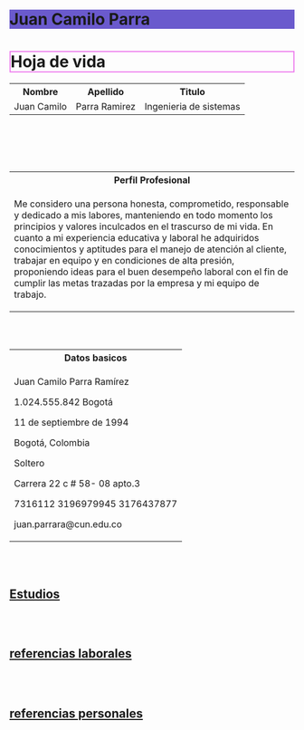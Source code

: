 <html>
<head>
<body>
<h1 style="background-color:SlateBlue;">Juan Camilo Parra</h1>
<h1 style="border:2px solid Violet;">Hoja de vida</h1>

<table>
  <tr>
    <th>Nombre</th>
    <th>Apellido</th>
    <th>Titulo</th>
  </tr>
  <tr>
    <td>Juan Camilo</td>
    <td>Parra Ramirez</td>
    <td>Ingenieria de sistemas</td>
  </tr>
  </table>
 <br>
 </br>
<table>
  <tr>
    <th>Perfil Profesional</th>
  </tr>
 <br>
 </br>
 
<td>
  <p>Me considero una persona honesta,
  comprometido, responsable y dedicado a  mis labores, 
  manteniendo en todo momento los principios y 
  valores inculcados en el trascurso de mi vida.
En cuanto  a mi experiencia educativa y laboral he adquiridos conocimientos y aptitudes para el manejo de atención al cliente,  trabajar en equipo y en condiciones de alta presión, proponiendo ideas para el buen desempeño laboral con el fin de cumplir las metas trazadas por la empresa y mi equipo de trabajo.  

</p>
</td>
   

</table>   

<table>
<tr>
    <th>Datos basicos</th>
  </tr>
 <br>
 </br>
 
 <td>
 
<p>Juan Camilo Parra Ramírez</p>		
<p>1.024.555.842   Bogotá </p>
<p>11 de septiembre de 1994</p>
<p>Bogotá, Colombia</p>
<p>Soltero</p>
<p>Carrera 22 c # 58- 08 apto.3</p>
<p>7316112    3196979945   3176437877</p>
<p>juan.parrara@cun.edu.co</p>
                                                     
</td>
</table>
<br>
</br>
<h2><a href ="estudios.html" target="_blank">Estudios</a></h2>
<br>
</br>
<h2><a href ="referencias laborales.html" target="_blank">referencias laborales</a></h2> 
<br>
</br>
<h2><a href ="referencias personales.html" target="_blank">referencias personales</a></h2>
</body><h2>
</html>

